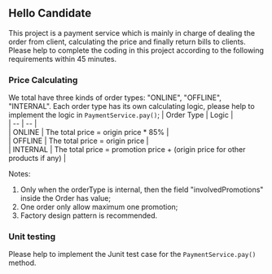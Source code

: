 ## Hello Candidate

This project is a payment service which is mainly in charge of dealing the order from client, calculating the price and finally return bills to clients. Please help to complete the coding in this project according to the following
requirements within 45 minutes.

### Price Calculating

We total have three kinds of order types: "ONLINE", "OFFLINE", "INTERNAL". Each order type has its own calculating logic, please help to implement the logic in `PaymentService.pay()`;
| Order Type | Logic |  
| -- | -- |  
| ONLINE | The total price = origin price * 85% |  
| OFFLINE | The total price = origin price |  
| INTERNAL | The total price = promotion price + (origin price for other products if any) |  

Notes:
1. Only when the orderType is internal, then the field "involvedPromotions" inside the Order has value;
2. One order only allow maximum one promotion; 
3. Factory design pattern is recommended.

### Unit testing

Please help to implement the Junit test case for the `PaymentService.pay()` method.



